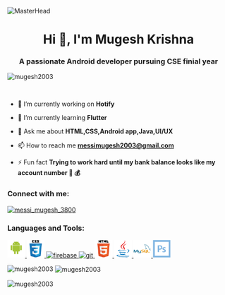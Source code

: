 ![MasterHead](https://media0.giphy.com/media/l46CtSZN75aR6meE8/giphy.gif?cid=ecf05e47hqla0f3d412bk12zjb22okqhvbuvatwogxbn4qpo&ep=v1_gifs_search&rid=giphy.gif&ct=g)
<h1 align="center">Hi 👋, I'm Mugesh Krishna</h1>
<h3 align="center">A passionate Android developer pursuing CSE finial year</h3>

<p align="left"> <img src="https://komarev.com/ghpvc/?username=mugesh2003&label=Profile%20views&color=0e75b6&style=flat" alt="mugesh2003" /> </p>

<p align="left"> <a href="https://twitter.com/" target="blank"><img src="https://img.shields.io/twitter/follow/?logo=twitter&style=for-the-badge" alt="" /></a> </p>

- 🔭 I’m currently working on **Hotify**

- 🌱 I’m currently learning **Flutter**

- 💬 Ask me about **HTML,CSS,Android app,Java,UI/UX**

- 📫 How to reach me **messimugesh2003@gmail.com**

- ⚡ Fun fact **Trying to work hard until my bank balance looks like my account number 🤑 💰**

<h3 align="left">Connect with me:</h3>
<p align="left">
<a href="https://instagram.com/messi_mugesh_3800" target="blank"><img align="center" src="https://raw.githubusercontent.com/rahuldkjain/github-profile-readme-generator/master/src/images/icons/Social/instagram.svg" alt="messi_mugesh_3800" height="30" width="40" /></a>
</p>

<h3 align="left">Languages and Tools:</h3>
<p align="left"> <a href="https://developer.android.com" target="_blank" rel="noreferrer"> <img src="https://raw.githubusercontent.com/devicons/devicon/master/icons/android/android-original-wordmark.svg" alt="android" width="40" height="40"/> </a> <a href="https://www.w3schools.com/css/" target="_blank" rel="noreferrer"> <img src="https://raw.githubusercontent.com/devicons/devicon/master/icons/css3/css3-original-wordmark.svg" alt="css3" width="40" height="40"/> </a> <a href="https://firebase.google.com/" target="_blank" rel="noreferrer"> <img src="https://www.vectorlogo.zone/logos/firebase/firebase-icon.svg" alt="firebase" width="40" height="40"/> </a> <a href="https://git-scm.com/" target="_blank" rel="noreferrer"> <img src="https://www.vectorlogo.zone/logos/git-scm/git-scm-icon.svg" alt="git" width="40" height="40"/> </a> <a href="https://www.w3.org/html/" target="_blank" rel="noreferrer"> <img src="https://raw.githubusercontent.com/devicons/devicon/master/icons/html5/html5-original-wordmark.svg" alt="html5" width="40" height="40"/> </a> <a href="https://www.java.com" target="_blank" rel="noreferrer"> <img src="https://raw.githubusercontent.com/devicons/devicon/master/icons/java/java-original.svg" alt="java" width="40" height="40"/> </a> <a href="https://www.mysql.com/" target="_blank" rel="noreferrer"> <img src="https://raw.githubusercontent.com/devicons/devicon/master/icons/mysql/mysql-original-wordmark.svg" alt="mysql" width="40" height="40"/> </a> <a href="https://www.photoshop.com/en" target="_blank" rel="noreferrer"> <img src="https://raw.githubusercontent.com/devicons/devicon/master/icons/photoshop/photoshop-line.svg" alt="photoshop" width="40" height="40"/> </a> </p>

<p><img align="left" src="https://github-readme-stats.vercel.app/api/top-langs?username=mugesh2003&show_icons=true&locale=en&layout=compact" alt="mugesh2003" /></p>

<p>&nbsp;<img align="center" src="https://github-readme-stats.vercel.app/api?username=mugesh2003&show_icons=true&locale=en" alt="mugesh2003" /></p>

<p><img align="center" src="https://github-readme-streak-stats.herokuapp.com/?user=mugesh2003&" alt="mugesh2003" /></p>
